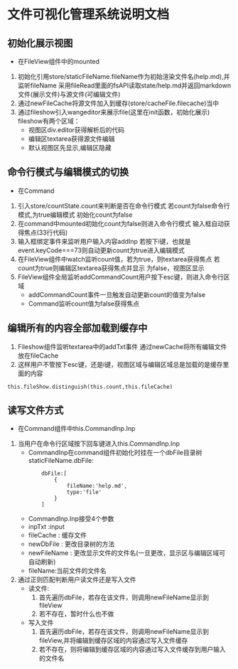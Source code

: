 # 文件可视化管理系统说明文档

## 初始化展示视图

* 在FileView组件中的mounted

1. 初始化引用store/staticFileName.fileName作为初始渲染文件名(help.md),并监听fileName
    采用fileRead里面的fsAPI读取state/help.md并返回markdown文件(展示文件)与源文件(可编辑文件)
2. 通过newFileCache将源文件加入到缓存(store/cacheFile.filecache)当中
3. 通过fileshow引入wangeditor来展示file(这里在init函数，初始化展示)
    fileshow有两个区域：
    * 视图区div.editor获得解析后的代码
    * 编辑区textarea获得源文件编辑
    * 默认视图区先显示,编辑区隐藏

## 命令行模式与编辑模式的切换

* 在Command

1. 引入store/countState.count来判断是否在命令行模式
    若count为false命令行模式,为true编辑模式
    初始化count为false
2. 在command中mounted初始化count为false则进入命令行模式
    输入框自动获得焦点(33行代码)
3. 输入框绑定事件来监听用户输入内容addInp
    若按下i键，也就是event.keyCode===73则自动更新count为true进入编辑模式
4. 在FileView组件中watch监听count值，若为true，则textarea获得焦点
    若count为true则编辑区textarea获得焦点并显示
    为false，视图区显示
5. FileView组件全局监听addCommandCount用户按下esc键，则进入命令行区域
    * addCommandCount事件一旦触发自动更新count的值变为false
    * Command监听count值为false获得焦点

## 编辑所有的内容全部加载到缓存中

1. Fileshow组件监听textarea中的addTxt事件
    通过newCache将所有编辑文件放在fileCache
2. 这样用户不管按下esc键，还是i键，视图区域与编辑区域总是加载的是缓存里面的内容

`this.fileShow.distinguish(this.count,this.fileCache)`

## 读写文件方式

* 在Command组件中this.CommandInp.Inp

1. 当用户在命令行区域按下回车键进入this.CommandInp.Inp
    * CommandInp在command组件初始化时挂在一个dbFile目录树
        staticFileName.dbFile:
        ```
            dbFile:[
                {
                    fileName:'help.md',
                    type:'file'
                }
            ]
        ```
    * CommandInp.Inp接受4个参数
    * inpTxt :input
    * fileCache : 缓存文件
    * newDbFile : 更改目录树的方法
    * newFileName : 更改显示文件的文件名(一旦更改，显示区与编辑区域可自动刷新)
    * fileName:当前文件的文件名
2. 通过正则匹配判断用户读文件还是写入文件
    * 读文件:
        1. 首先遍历dbFile，若存在该文件，则调用newFileName显示到fileView
        2. 若不存在，暂时什么也不做
    * 写入文件
        1. 首先遍历dbFile，若存在该文件，则调用newFileName显示到fileView,并将编辑到缓存区域的内容通过写入文件缓存
        2. 若不存在，则将编辑到缓存区域的内容通过写入文件缓存到用户输入的文件名
